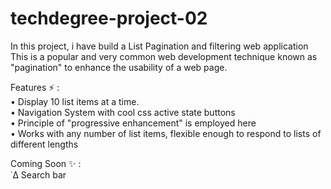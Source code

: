 # techdegree-project-02

In this project, i have build a List Pagination and filtering web application  
This is a popular and very common web development technique known as "pagination" to enhance the usability of a web page.

Features :zap: :  
• Display 10 list items at a time.  
• Navigation System with cool css active state buttons  
• Principle of "progressive enhancement" is employed here  
• Works with any number of list items, flexible enough to respond to lists of different lengths  

Coming Soon :sparkles: :  
˙∆ Search bar
